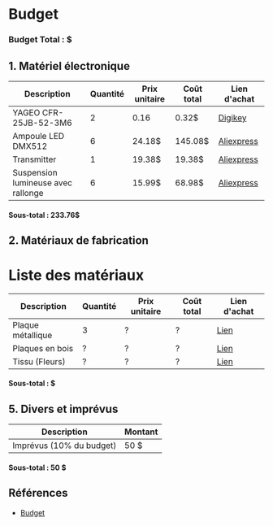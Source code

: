 # Budget

### Budget Total : $

## 1. Matériel électronique

| Description                        | Quantité | Prix unitaire | Coût total | Lien d'achat                                                                    |
| ---------------------------------- | -------- | ------------- | ---------- | ------------------------------------------------------------------------------- |
| YAGEO CFR-25JB-52-3M6              | 2        | 0.16          | 0.32$      | [Digikey](https://www.digikey.ca/en/products/detail/yageo/CFR-25JB-52-3M6/1467) |
| Ampoule LED DMX512                 | 6        | 24.18$        | 145.08$    | [Aliexpress](https://www.aliexpress.com/item/32626019053.html)                  |
| Transmitter                        | 1        | 19.38$        | 19.38$     | [Aliexpress](https://www.aliexpress.com/item/32626019053.html)                  |
| Suspension lumineuse avec rallonge | 6        | 15.99$        | 68.98$     | [Aliexpress](https://www.amazon.ca/dp/B0BGN3B7QG?_encoding=UTF8&th=1)           |

#### Sous-total :  233.76$

## 2. Matériaux de fabrication

# Liste des matériaux  

| Description       | Quantité | Prix unitaire | Coût total | Lien d'achat |
| ----------------- | -------- | ------------- | ---------- | ------------ |
| Plaque métallique | 3        | ?             | ?          | [Lien](#)    |
| Plaques en bois   | ?        | ?             | ?          | [Lien](#)    |
| Tissu (Fleurs)    | ?        | ?             | ?          | [Lien](#)    |

#### Sous-total :  $

## 5. Divers et imprévus

| Description              | Montant |
| ------------------------ | ------- |
| Imprévus (10% du budget) | 50 $    |

#### Sous-total : 50 $
   
## Références

* [Budget](https://tim-montmorency.com/582523-gestion/#/contenus/4_faisabilite/40_budget/)